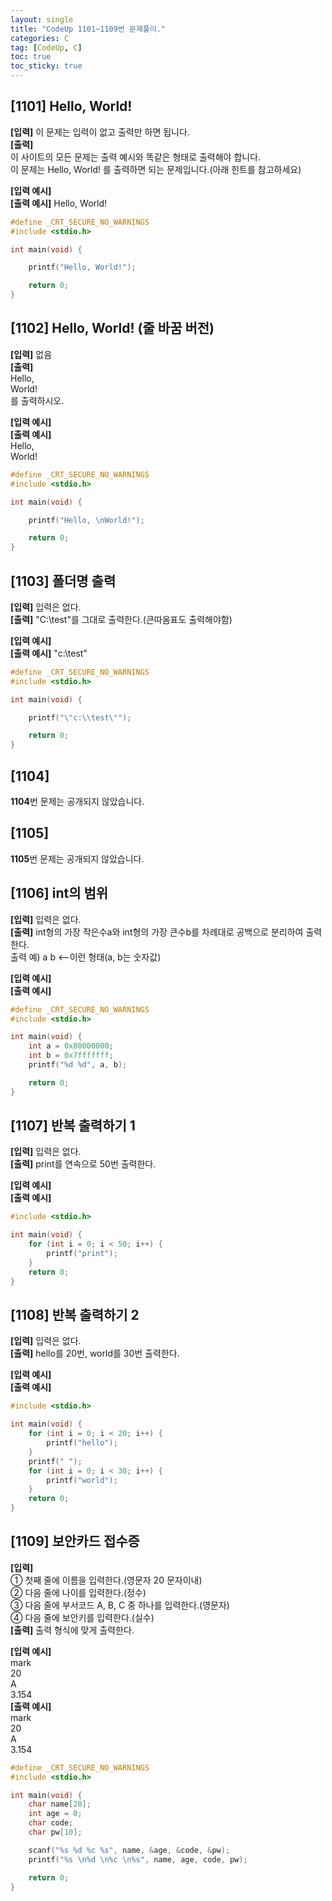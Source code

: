 ```yaml
---
layout: single
title: "CodeUp 1101~1109번 문제풀이."
categories: C
tag: [CodeUp, C]
toc: true
toc_sticky: true
---
```


## [1101] Hello, World!  
**[입력]** 이 문제는 입력이 없고 출력만 하면 됩니다.  
**[출력]**  
이 사이트의 모든 문제는 출력 예시와 똑같은 형태로 출력해야 합니다.  
이 문제는 Hello, World! 를 출력하면 되는 문제입니다.(아래 힌트를 참고하세요)


**[입력 예시]**  
**[출력 예시]** Hello, World!  
```c
#define _CRT_SECURE_NO_WARNINGS
#include <stdio.h>

int main(void) {

	printf("Hello, World!");

	return 0;
}
```


## [1102] Hello, World! (줄 바꿈 버전)  
**[입력]** 없음  
**[출력]**  
Hello,  
World!  
를 출력하시오.


**[입력 예시]**  
**[출력 예시]**  
Hello,  
World!  
```c
#define _CRT_SECURE_NO_WARNINGS
#include <stdio.h>

int main(void) {

	printf("Hello, \nWorld!");

	return 0;
}
```


## [1103] 폴더명 출력  
**[입력]** 입력은 없다.  
**[출력]** "C:\test"를 그대로 출력한다.(큰따옴표도 출력해야함)


**[입력 예시]**  
**[출력 예시]** "c:\test"  
```c
#define _CRT_SECURE_NO_WARNINGS
#include <stdio.h>

int main(void) {

	printf("\"c:\\test\"");

	return 0;
}
```


## [1104]
**1104**번 문제는 공개되지 않았습니다.


## [1105]
**1105**번 문제는 공개되지 않았습니다.


## [1106] int의 범위  
**[입력]** 입력은 없다.  
**[출력]** int형의 가장 작은수a와 int형의 가장 큰수b를 차례대로 공백으로 분리하여 출력한다.  
출력 예) a b       <--이런 형태(a, b는 숫자값)


**[입력 예시]**  
**[출력 예시]**
```c
#define _CRT_SECURE_NO_WARNINGS
#include <stdio.h>

int main(void) {
	int a = 0x80000000;
	int b = 0x7fffffff;
	printf("%d %d", a, b);

	return 0;
}
```


## [1107] 반복 출력하기 1  
**[입력]** 입력은 없다.  
**[출력]** print를 연속으로 50번 출력한다.


**[입력 예시]**  
**[출력 예시]**
```c
#include <stdio.h>

int main(void) {
	for (int i = 0; i < 50; i++) {
		printf("print");
	}
	return 0;
}
```


## [1108] 반복 출력하기 2  
**[입력]** 입력은 없다.  
**[출력]** hello를 20번, world를 30번 출력한다.


**[입력 예시]**  
**[출력 예시]**
```c
#include <stdio.h>

int main(void) {
	for (int i = 0; i < 20; i++) {
		printf("hello");
	}
	printf(" ");
	for (int i = 0; i < 30; i++) {
		printf("world");
	}
	return 0;
}
```


## [1109] 보안카드 접수증  
**[입력]**  
① 첫째 줄에 이름을 입력한다.(영문자 20 문자이내)  
② 다음 줄에 나이를 입력한다.(정수)  
③ 다음 줄에 부서코드 A, B, C 중 하나를 입력한다.(영문자)  
④ 다음 줄에 보안키를 입력한다.(실수)  
**[출력]** 출력 형식에 맞게 출력한다.


**[입력 예시]**  
mark  
20  
A  
3.154  
**[출력 예시]**  
mark  
20  
A  
3.154  
```c
#define _CRT_SECURE_NO_WARNINGS
#include <stdio.h>

int main(void) {
	char name[20];
	int age = 0;
	char code;
	char pw[10];

	scanf("%s %d %c %s", name, &age, &code, &pw);
	printf("%s \n%d \n%c \n%s", name, age, code, pw);

	return 0;
}
```